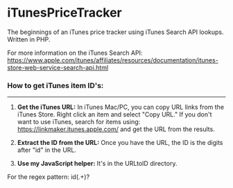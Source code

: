 # iTunesPriceTracker

The beginnings of an iTunes price tracker using iTunes Search API lookups. Written in PHP.

For more information on the iTunes Search API:
https://www.apple.com/itunes/affiliates/resources/documentation/itunes-store-web-service-search-api.html

### How to get iTunes item ID's:
----------------------------

1. **Get the iTunes URL:** In iTunes Mac/PC, you can copy URL links from the iTunes Store. Right click an item and select "Copy URL." If you don't want to use iTunes, search for items using: https://linkmaker.itunes.apple.com/ and get the URL from the results.

2. **Extract the ID from the URL:** Once you have the URL, the ID is the digits after "id" in the URL.

3. **Use my JavaScript helper:** It's in the URLtoID directory.

For the regex pattern: id(.+)\?
